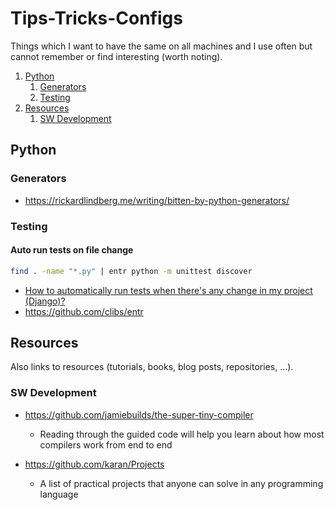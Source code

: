 # Tips-Tricks-Configs

Things which I want to have the same on all machines and I use often but cannot remember or find interesting (worth noting).

1. [Python](#python)
    1. [Generators](#generators)
    2. [Testing](#testing)
2. [Resources](#resources)
    1. [SW Development](#sw-development)

## Python

### Generators
* https://rickardlindberg.me/writing/bitten-by-python-generators/


### Testing

#### Auto run tests on file change

```bash
find . -name "*.py" | entr python -m unittest discover
```

* [How to automatically run tests when there's any change in my project (Django)?](https://stackoverflow.com/q/15166532/4183498])
* https://github.com/clibs/entr


## Resources

Also links to resources (tutorials, books, blog posts, repositories, ...).

### SW Development

* https://github.com/jamiebuilds/the-super-tiny-compiler
  * Reading through the guided code will help you learn about how most compilers work from end to end
  
* https://github.com/karan/Projects
  * A list of practical projects that anyone can solve in any programming language

